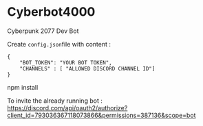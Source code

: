 # Cyberbot4000
Cyberpunk 2077 Dev Bot

Create `config.json`file with content : 
```
{
    "BOT_TOKEN": "YOUR BOT TOKEN",
    "CHANNELS" : [ "ALLOWED DISCORD CHANNEL ID"]
}
```

npm install

To invite the already running bot : https://discord.com/api/oauth2/authorize?client_id=793036367118073866&permissions=387136&scope=bot
